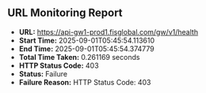 ## URL Monitoring Report

- **URL:** https://api-gw1-prod1.fisglobal.com/gw/v1/health
- **Start Time:** 2025-09-01T05:45:54.113610
- **End Time:** 2025-09-01T05:45:54.374779
- **Total Time Taken:** 0.261169 seconds
- **HTTP Status Code:** 403
- **Status:** Failure
- **Failure Reason:** HTTP Status Code: 403
